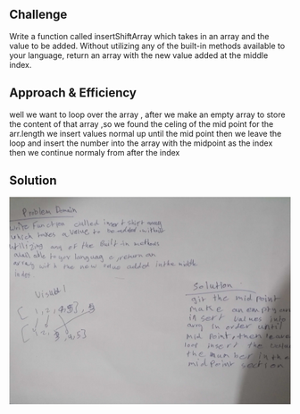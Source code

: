## Challenge
<!-- Short summary or background information -->
Write a function called insertShiftArray which takes in an array and the value to be added. Without utilizing any of the built-in methods available to your language, return an array with the new value added at the middle index.


## Approach & Efficiency
<!-- What approach did you take? Why? What is the Big O space/time for this approach? -->
well we want to loop  over the array , after we make an empty array to store the content of that array  ,so we found the celing of the mid point for the arr.length we insert values normal up until the mid point then we leave the loop and insert the number into the array with the midpoint as the index then we continue normaly from after the index
## Solution
<!-- Embedded whiteboard image -->
![image](../../assets/shiftMid.jpg)